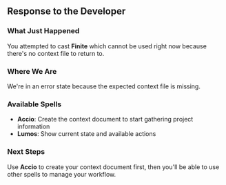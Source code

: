 ## Response to the Developer

### What Just Happened

You attempted to cast **Finite** which cannot be used right now because there's no context file to return to.

### Where We Are

We're in an error state because the expected context file is missing.

### Available Spells

- **Accio**: Create the context document to start gathering project information
- **Lumos**: Show current state and available actions

### Next Steps

Use **Accio** to create your context document first, then you'll be able to use other spells to manage your workflow.
